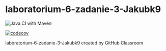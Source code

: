 # laboratorium-6-zadanie-3-Jakubk9

![Java CI with Maven](https://github.com/testowanieaplikacjijavaug/laboratorium-6-zadanie-3-Jakubk9/workflows/Java%20CI%20with%20Maven/badge.svg)

[![codecov](https://codecov.io/gh/testowanieaplikacjijavaug/laboratorium-6-zadanie-3-Jakubk9/branch/master/graph/badge.svg)](https://codecov.io/gh/testowanieaplikacjijavaug/laboratorium-6-zadanie-3-Jakubk9)

laboratorium-6-zadanie-3-Jakubk9 created by GitHub Classroom
